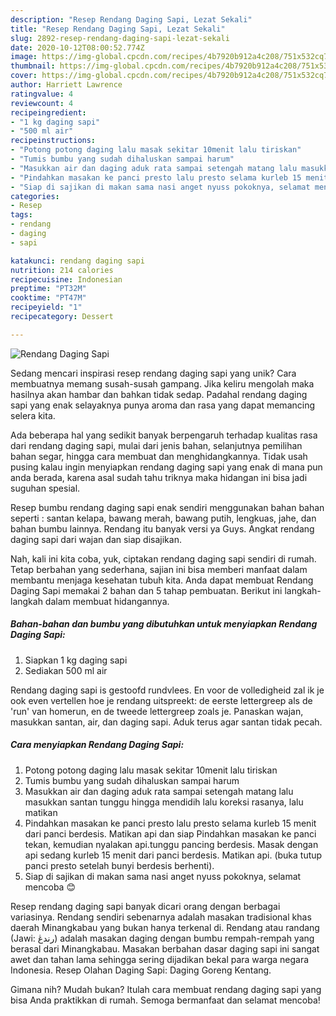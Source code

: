 ```yaml
---
description: "Resep Rendang Daging Sapi, Lezat Sekali"
title: "Resep Rendang Daging Sapi, Lezat Sekali"
slug: 2892-resep-rendang-daging-sapi-lezat-sekali
date: 2020-10-12T08:00:52.774Z
image: https://img-global.cpcdn.com/recipes/4b7920b912a4c208/751x532cq70/rendang-daging-sapi-foto-resep-utama.jpg
thumbnail: https://img-global.cpcdn.com/recipes/4b7920b912a4c208/751x532cq70/rendang-daging-sapi-foto-resep-utama.jpg
cover: https://img-global.cpcdn.com/recipes/4b7920b912a4c208/751x532cq70/rendang-daging-sapi-foto-resep-utama.jpg
author: Harriett Lawrence
ratingvalue: 4
reviewcount: 4
recipeingredient:
- "1 kg daging sapi"
- "500 ml air"
recipeinstructions:
- "Potong potong daging lalu masak sekitar 10menit lalu tiriskan"
- "Tumis bumbu yang sudah dihaluskan sampai harum"
- "Masukkan air dan daging aduk rata sampai setengah matang lalu masukkan santan tunggu hingga mendidih lalu koreksi rasanya, lalu matikan"
- "Pindahkan masakan ke panci presto lalu presto selama kurleb 15 menit dari panci berdesis. Matikan api dan siap Pindahkan masakan ke panci tekan, kemudian nyalakan api.tunggu pancing berdesis. Masak dengan api sedang kurleb 15 menit dari panci berdesis. Matikan api. (buka tutup panci presto setelah bunyi berdesis berhenti)."
- "Siap di sajikan di makan sama nasi anget nyuss pokoknya, selamat mencoba 😊"
categories:
- Resep
tags:
- rendang
- daging
- sapi

katakunci: rendang daging sapi 
nutrition: 214 calories
recipecuisine: Indonesian
preptime: "PT32M"
cooktime: "PT47M"
recipeyield: "1"
recipecategory: Dessert

---
```



![Rendang Daging Sapi](https://img-global.cpcdn.com/recipes/4b7920b912a4c208/751x532cq70/rendang-daging-sapi-foto-resep-utama.jpg)

Sedang mencari inspirasi resep rendang daging sapi yang unik? Cara membuatnya memang susah-susah gampang. Jika keliru mengolah maka hasilnya akan hambar dan bahkan tidak sedap. Padahal rendang daging sapi yang enak selayaknya punya aroma dan rasa yang dapat memancing selera kita.

Ada beberapa hal yang sedikit banyak berpengaruh terhadap kualitas rasa dari rendang daging sapi, mulai dari jenis bahan, selanjutnya pemilihan bahan segar, hingga cara membuat dan menghidangkannya. Tidak usah pusing kalau ingin menyiapkan rendang daging sapi yang enak di mana pun anda berada, karena asal sudah tahu triknya maka hidangan ini bisa jadi suguhan spesial.

Resep bumbu rendang daging sapi enak sendiri menggunakan bahan bahan seperti : santan kelapa, bawang merah, bawang putih, lengkuas, jahe, dan bahan bumbu lainnya. Rendang itu banyak versi ya Guys. Angkat rendang daging sapi dari wajan dan siap disajikan.


Nah, kali ini kita coba, yuk, ciptakan rendang daging sapi sendiri di rumah. Tetap berbahan yang sederhana, sajian ini bisa memberi manfaat dalam membantu menjaga kesehatan tubuh kita. Anda dapat membuat Rendang Daging Sapi memakai 2 bahan dan 5 tahap pembuatan. Berikut ini langkah-langkah dalam membuat hidangannya.

<!--inarticleads1-->

##### Bahan-bahan dan bumbu yang dibutuhkan untuk menyiapkan Rendang Daging Sapi:

1. Siapkan 1 kg daging sapi
1. Sediakan 500 ml air


Rendang daging sapi is gestoofd rundvlees. En voor de volledigheid zal ik je ook even vertellen hoe je rendang uitspreekt: de eerste lettergreep als de &#39;run&#39; van homerun, en de tweede lettergreep zoals je. Panaskan wajan, masukkan santan, air, dan daging sapi. Aduk terus agar santan tidak pecah. 

<!--inarticleads2-->

##### Cara menyiapkan Rendang Daging Sapi:

1. Potong potong daging lalu masak sekitar 10menit lalu tiriskan
1. Tumis bumbu yang sudah dihaluskan sampai harum
1. Masukkan air dan daging aduk rata sampai setengah matang lalu masukkan santan tunggu hingga mendidih lalu koreksi rasanya, lalu matikan
1. Pindahkan masakan ke panci presto lalu presto selama kurleb 15 menit dari panci berdesis. Matikan api dan siap Pindahkan masakan ke panci tekan, kemudian nyalakan api.tunggu pancing berdesis. Masak dengan api sedang kurleb 15 menit dari panci berdesis. Matikan api. (buka tutup panci presto setelah bunyi berdesis berhenti).
1. Siap di sajikan di makan sama nasi anget nyuss pokoknya, selamat mencoba 😊


Resep rendang daging sapi banyak dicari orang dengan berbagai variasinya. Rendang sendiri sebenarnya adalah masakan tradisional khas daerah Minangkabau yang bukan hanya terkenal di. Rendang atau randang (Jawi: رندڠ) adalah masakan daging dengan bumbu rempah-rempah yang berasal dari Minangkabau. Masakan berbahan dasar daging sapi ini sangat awet dan tahan lama sehingga sering dijadikan bekal para warga negara Indonesia. Resep Olahan Daging Sapi: Daging Goreng Kentang. 

Gimana nih? Mudah bukan? Itulah cara membuat rendang daging sapi yang bisa Anda praktikkan di rumah. Semoga bermanfaat dan selamat mencoba!

